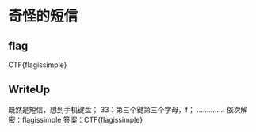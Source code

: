 # 奇怪的短信

## flag
CTF{flagissimple}

## WriteUp
既然是短信，想到手机键盘；
33：第三个键第三个字母，f；
..............
依次解密：flagissimple
答案：CTF{flagissimple}

